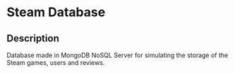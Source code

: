 # Steam Database

## Description
Database made in MongoDB NoSQL Server for simulating the storage of the Steam games, users and reviews.